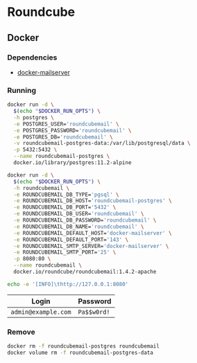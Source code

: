 # Roundcube

<!--
https://github.com/therebelrobot/SecretSanta-fork/blob/master/shell_provisioner/module/roundcube.sh
-->

## Docker

### Dependencies

- [docker-mailserver](/docker-mailserver.md)

### Running

```sh
docker run -d \
  $(echo "$DOCKER_RUN_OPTS") \
  -h postgres \
  -e POSTGRES_USER='roundcubemail' \
  -e POSTGRES_PASSWORD='roundcubemail' \
  -e POSTGRES_DB='roundcubemail' \
  -v roundcubemail-postgres-data:/var/lib/postgresql/data \
  -p 5432:5432 \
  --name roundcubemail-postgres \
  docker.io/library/postgres:11.2-alpine
```

```sh
docker run -d \
  $(echo "$DOCKER_RUN_OPTS") \
  -h roundcubemail \
  -e ROUNDCUBEMAIL_DB_TYPE='pgsql' \
  -e ROUNDCUBEMAIL_DB_HOST='roundcubemail-postgres' \
  -e ROUNDCUBEMAIL_DB_PORT='5432' \
  -e ROUNDCUBEMAIL_DB_USER='roundcubemail' \
  -e ROUNDCUBEMAIL_DB_PASSWORD='roundcubemail' \
  -e ROUNDCUBEMAIL_DB_NAME='roundcubemail' \
  -e ROUNDCUBEMAIL_DEFAULT_HOST='docker-mailserver' \
  -e ROUNDCUBEMAIL_DEFAULT_PORT='143' \
  -e ROUNDCUBEMAIL_SMTP_SERVER='docker-mailserver' \
  -e ROUNDCUBEMAIL_SMTP_PORT='25' \
  -p 8080:80 \
  --name roundcubemail \
  docker.io/roundcube/roundcubemail:1.4.2-apache
```

```sh
echo -e '[INFO]\thttp://127.0.0.1:8080'
```

| Login | Password |
| --- | --- |
| `admin@example.com` | `Pa$$w0rd!` |

### Remove

```sh
docker rm -f roundcubemail-postgres roundcubemail
docker volume rm -f roundcubemail-postgres-data
```
